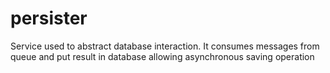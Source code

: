 # persister
Service used to abstract database interaction. It consumes messages from queue and put result in database allowing asynchronous saving operation
